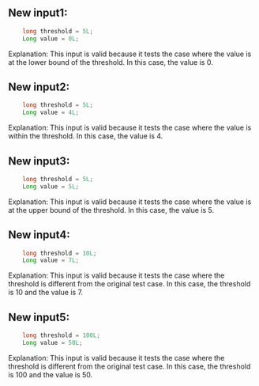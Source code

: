 ## New input1:
```java
    long threshold = 5L;
    Long value = 0L;
```
Explanation: This input is valid because it tests the case where the value is at the lower bound of the threshold. In this case, the value is 0.

## New input2:
```java
    long threshold = 5L;
    Long value = 4L;
```
Explanation: This input is valid because it tests the case where the value is within the threshold. In this case, the value is 4.

## New input3:
```java
    long threshold = 5L;
    Long value = 5L;
```
Explanation: This input is valid because it tests the case where the value is at the upper bound of the threshold. In this case, the value is 5.

## New input4:
```java
    long threshold = 10L;
    Long value = 7L;
```
Explanation: This input is valid because it tests the case where the threshold is different from the original test case. In this case, the threshold is 10 and the value is 7.

## New input5:
```java
    long threshold = 100L;
    Long value = 50L;
```
Explanation: This input is valid because it tests the case where the threshold is different from the original test case. In this case, the threshold is 100 and the value is 50.